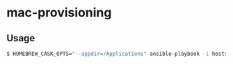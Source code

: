 # mac-provisioning

## Usage

```sh
$ HOMEBREW_CASK_OPTS="--appdir=/Applications" ansible-playbook -i hosts localhost.yml -K -vv
```
